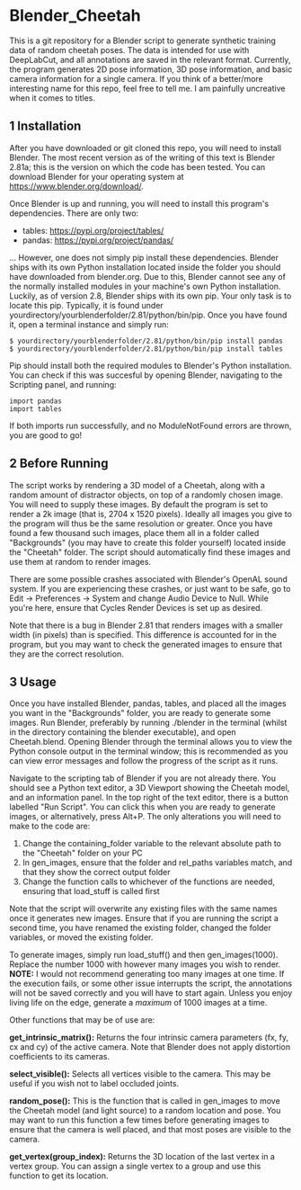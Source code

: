 # Blender_Cheetah

This is a git repository for a Blender script to generate synthetic training data of random cheetah poses. The data is intended for use with DeepLabCut, and all annotations are saved in the relevant format. Currently, the program generates 2D pose information, 3D pose information, and basic camera information for a single camera. If you think of a better/more interesting name for this repo, feel free to tell me. I am painfully uncreative when it comes to titles.

## 1    Installation

After you have downloaded or git cloned this repo, you will need to install Blender. The most recent version as of the writing of this text is Blender 2.81a; this is the version on which the code has been tested. You can download Blender for your operating system at https://www.blender.org/download/.

Once Blender is up and running, you will need to install this program's dependencies. There are only two:

* tables: https://pypi.org/project/tables/
* pandas: https://pypi.org/project/pandas/

... However, one does not simply pip install these dependencies. Blender ships with its own Python installation located inside the folder you should have downloaded from blender.org. Due to this, Blender cannot see any of the normally installed modules in your machine's own Python installation. Luckily, as of version 2.8, Blender ships with its own pip. Your only task is to locate this pip. Typically, it is found under yourdirectory/yourblenderfolder/2.81/python/bin/pip. Once you have found it, open a terminal instance and simply run:

    $ yourdirectory/yourblenderfolder/2.81/python/bin/pip install pandas
    $ yourdirectory/yourblenderfolder/2.81/python/bin/pip install tables

Pip should install both the required modules to Blender's Python installation. You can check if this was succesful by opening Blender, navigating to the Scripting panel, and running:

    import pandas
    import tables

If both imports run successfully, and no ModuleNotFound errors are thrown, you are good to go!

## 2    Before Running

The script works by rendering a 3D model of a Cheetah, along with a random amount of distractor objects, on top of a randomly chosen image. You will need to supply these images. By default the program is set to render a 2k image (that is, 2704 x 1520 pixels). Ideally all images you give to the program will thus be the same resolution or greater. Once you have found a few thousand such images, place them all in a folder called "Backgrounds" (you may have to create this folder yourself) located inside the "Cheetah" folder. The script should automatically find these images and use them at random to render images.

There are some possible crashes associated with Blender's OpenAL sound system. If you are experiencing these crashes, or just want to be safe, go to Edit -> Preferences -> System and change Audio Device to Null. While you're here, ensure that Cycles Render Devices is set up as desired.

Note that there is a bug in Blender 2.81 that renders images with a smaller width (in pixels) than is specified. This difference is accounted for in the program, but you may want to check the generated images to ensure that they are the correct resolution.

## 3    Usage

Once you have installed Blender, pandas, tables, and placed all the images you want in the "Backgrounds" folder, you are ready to generate some images. Run Blender, preferably by running ./blender in the terminal (whilst in the directory containing the blender executable), and open Cheetah.blend. Opening Blender through the terminal allows you to view the Python console output in the terminal window; this is recommended as you can view error messages and follow the progress of the script as it runs.

Navigate to the scripting tab of Blender if you are not already there. You should see a Python text editor, a 3D Viewport showing the Cheetah model, and an information panel. In the top right of the text editor, there is a button labelled "Run Script". You can click this when you are ready to generate images, or alternatively, press Alt+P. The only alterations you will need to make to the code are:

1. Change the containing_folder variable to the relevant absolute path to the "Cheetah" folder on your PC
2. In gen_images, ensure that the folder and rel_paths variables match, and that they show the correct output folder
3. Change the function calls to whichever of the functions are needed, ensuring that load_stuff is called first

Note that the script will overwrite any existing files with the same names once it generates new images. Ensure that if you are running the script a second time, you have renamed the existing folder, changed the folder variables, or moved the existing folder.

To generate images, simply run load_stuff() and then gen_images(1000). Replace the number 1000 with however many images you wish to render. **NOTE:** I would not recommend generating too many images at one time. If the execution fails, or some other issue interrupts the script, the annotations will not be saved correctly and you will have to start again. Unless you enjoy living life on the edge, generate a *maximum* of 1000 images at a time.

Other functions that may be of use are:

**get_intrinsic_matrix():** Returns the four intrinsic camera parameters (fx, fy, cx and cy) of the active camera. Note that Blender does not apply distortion coefficients to its cameras.

**select_visible():** Selects all vertices visible to the camera. This may be useful if you wish not to label occluded joints.

**random_pose():** This is the function that is called in gen_images to move the Cheetah model (and light source) to a random location and pose. You may want to run this function a few times before generating images to ensure that the camera is well placed, and that most poses are visible to the camera.

**get_vertex(group_index):** Returns the 3D location of the last vertex in a vertex group. You can assign a single vertex to a group and use this function to get its location.